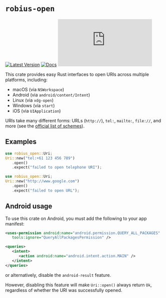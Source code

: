 # `robius-open`

[![Latest Version](https://img.shields.io/crates/v/robius-open.svg)](https://crates.io/crates/robius-open)
[![Docs](https://docs.rs/robius-open/badge.svg)](https://docs.rs/robius-open/latest/robius_open/)
[![Project Robius Matrix Chat](https://img.shields.io/matrix/robius-general%3Amatrix.org?server_fqdn=matrix.org&style=flat&logo=matrix&label=Project%20Robius%20Matrix%20Chat&color=B7410E)](https://matrix.to/#/#robius:matrix.org)

This crate provides easy Rust interfaces to open URIs across multiple platforms, including:
- macOS (via `NSWorkspace`)
- Android (via `android/content/Intent`)
- Linux (via `xdg-open`)
- Windows (via `start`)
- iOS (via `UIApplication`)

URIs take many different forms: URLs (`http://`), `tel:`, `mailto:`, `file://`, and more (see the [official list of schemes](https://www.iana.org/assignments/uri-schemes/uri-schemes.xhtml)).

## Examples

```rust
use robius_open::Uri;
Uri::new("tel:+61 123 456 789")
   .open()
   .expect("failed to open telephone URI");
```

```rust
use robius_open::Uri;
Uri::new("http://www.google.com")
   .open()
   .expect("failed to open URL");
```


## Android usage
To use this crate on Android, you must add the following to your app manifest:
```xml
<uses-permission android:name="android.permission.QUERY_ALL_PACKAGES"
   tools:ignore="QueryAllPackagesPermission" />

<queries>
   <intent>
      <action android:name="android.intent.action.MAIN" />
   </intent>
</queries>
```
or alternatively, disable the `android-result` feature.

However, disabling this feature will make `Uri::open()` always return `Ok`, regardless of whether the URI was successfully opened.
